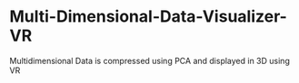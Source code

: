 # Multi-Dimensional-Data-Visualizer-VR
Multidimensional Data is compressed using PCA and displayed in 3D using VR
